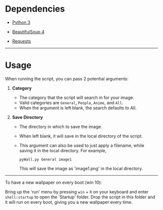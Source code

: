 # Dependencies

- [Python 3](https://www.python.org/downloads/)

- [BeautifulSoup 4](https://www.crummy.com/software/BeautifulSoup/)

- [Requests](http://docs.python-requests.org/en/master/)

---
# Usage

When running the script, you can pass 2 potential arguments:

1. **Category**

	- The category that the script will search in for your image.
	- Valid categories are `General`, `People`, `Anime`, and `All`.
	- When the argument is left blank, the search defaults to All.

2. **Save Directory**

	- The directory in which to save the image.
	- When left blank, it will save in the local directory of the script.
	- This argument can also be used to just apply a filename, while saving it in the local directory. For example,
		
        `pyWall.py General image1`
        
        This will save the image as 'image1.png' in the local directory.

---
To have a new wallpaper on every boot (win 10):

Bring up the 'run' menu by pressing `win` + `R` on your keyboard and enter `shell:startup` to open the 'Startup' folder. Drop the script in this folder and it will run on every boot, giving you a new wallpaper every time.

